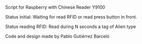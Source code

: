 Script for Raspberry with Chinese Reader Y9100

Status initial: Waiting for read RFID or read press button in front.

Status reading RFID: Read during N seconds a tag of Alien type

Code and design made by Pablo Gutiérrez Barceló
